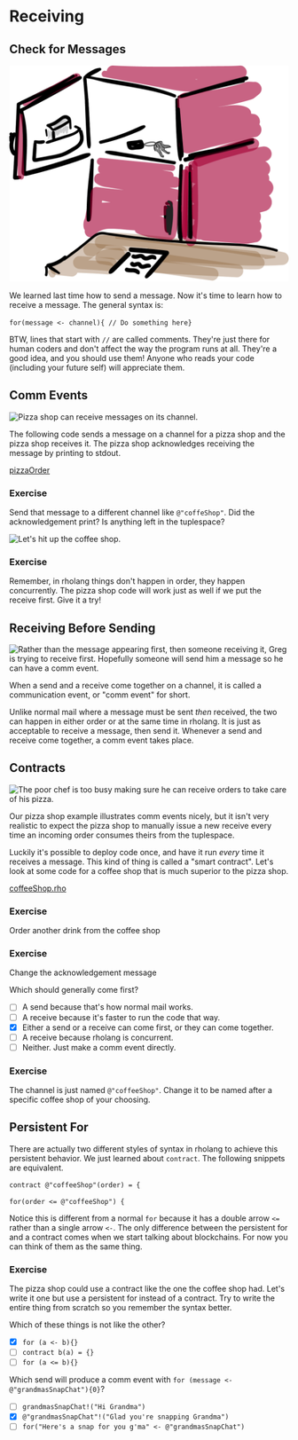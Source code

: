 # Receiving

## Check for Messages

![// Dear future self, keys in freezer because...](Keys.png)

We learned last time how to send a message. Now it's time to learn how to receive a message. The general syntax is:

`for(message <- channel){ // Do something here}`

BTW, lines that start with `//` are called comments. They're just there for human coders and don't affect the way the program runs at all. They're a good idea, and you should use them! Anyone who reads your code (including your future self) will appreciate them.



## Comm Events

![Pizza shop can receive messages on its channel.](pizza.png)

The following code sends a message on a channel for a pizza shop and the pizza shop receives it. The pizza shop acknowledges receiving the message by printing to stdout.

[pizzaOrder](pizzaOrder.rho)

### Exercise
Send that message to a different channel like `@"coffeShop"`. Did the acknowledgement print? Is anything left in the tuplespace?

![Let's hit up the coffee shop.](coffee.png)

### Exercise
Remember, in rholang things don't happen in order, they happen concurrently. The pizza shop code will work just as well if we put the receive first. Give it a try!


## Receiving Before Sending

![Rather than the message appearing first, then someone receiving it, Greg is trying to receive first. Hopefully someone will send him a message so he can have a comm event.](lookingForMessages.png)

When a send and a receive come together on a channel, it is called a communication event, or "comm event" for short.

Unlike normal mail where a message must be sent <em>then</em> received, the two can happen in either order or at the same time in rholang. It is just as acceptable to receive a message, then send it. Whenever a send and receive come together, a comm event takes place.



## Contracts

![The poor chef is too busy making sure he can receive orders to take care of his pizza.](pizzaBurning.png)

Our pizza shop example illustrates comm events nicely, but it isn't very realistic to expect the pizza shop to manually issue a new receive every time an incoming order consumes theirs from the tuplespace.

Luckily it's possible to deploy code once, and have it run <em>every</em> time it receives a message. This kind of thing is called a "smart contract". Let's look at some code for a coffee shop that is much superior to the pizza shop.

[coffeeShop.rho](coffeeShop.rho)


### Exercise
Order another drink from the coffee shop

### Exercise
Change the acknowledgement message

Which should generally come first?
- [ ] A send because that's how normal mail works.
- [ ] A receive because it's faster to run the code that way.
- [x] Either a send or a receive can come first, or they can come together.
- [ ] A receive because rholang is concurrent.
- [ ] Neither. Just make a comm event directly.

### Exercise
The channel is just named `@"coffeeShop"`. Change it to be named after a specific coffee shop of your choosing.



## Persistent For
There are actually two different styles of syntax in rholang to achieve this persistent behavior. We just learned about `contract`. The following snippets are equivalent.

```rholang
contract @"coffeeShop"(order) = {
```

```rholang
for(order <= @"coffeeShop") {
```
Notice this is different from a normal `for` because it has a double arrow `<=` rather than a single arrow `<-`. The only difference between the persistent for and a contract comes when we start talking about blockchains. For now you can think of them as the same thing.

### Exercise
The pizza shop could use a contract like the one the coffee shop had. Let's write it one but use a persistent for instead of a contract. Try to write the entire thing from scratch so you remember the syntax better.
<!-- The solution is in persistentCoffeeShop.rho
[persistentCoffeeShop.rho](persistentCoffeeShop.rho) -->


Which of these things is not like the other?
- [x] `for (a <- b){}`
- [ ] `contract b(a) = {}`
- [ ] `for (a <= b){}`

Which send will produce a comm event with `for (message <- @"grandmasSnapChat"){0}`?
- [ ] `grandmasSnapChat!("Hi Grandma")`
- [x] `@"grandmasSnapChat"!("Glad you're snapping Grandma")`
- [ ] `for("Here's a snap for you g'ma" <- @"grandmasSnapChat")`
